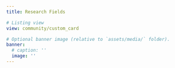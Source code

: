 ```yaml
---
title: Research Fields

# Listing view
view: community/custom_card

# Optional banner image (relative to `assets/media/` folder).
banner:
  # caption: ''
  image: ''
---
```

